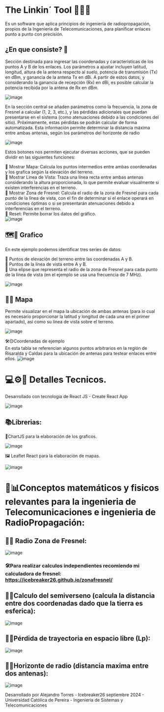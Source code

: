 # The Linkin´ Tool 📡📡📡

Es un software que aplica principios de ingeniería de radiopropagación, propios de la Ingeniería de Telecomunicaciones, para planificar enlaces punto a punto con precisión.

## ¿En que consiste? 🔻

Sección destinada para ingresar las coordenadas y características de los puntos A y B de los enlaces. Los parámetros a ajustar incluyen latitud, longitud, altura de la antena respecto al suelo, potencia de transmisión (Tx) en dBm, y ganancia de la antena Tx en dBi. A partir de estos datos, y considerando la ganancia de recepción (Rx) en dBi, es posible calcular la potencia recibida por la antena de Rx en dBm.

![image](https://github.com/user-attachments/assets/f818c37c-87bc-43c8-8cda-be3e1f6d6057)

En la sección central se añaden parámetros como la frecuencia, la zona de Fresnel a calcular (1, 2, 3, etc.), y las pérdidas adicionales que puedan presentarse en el sistema (como atenuaciones debido a las condiciones del sitio). Próximamente, estas pérdidas se podrán calcular de forma automatizada. Esta información permite determinar la distancia máxima entre ambas antenas, según los parámetros del horizonte de radio

![image](https://github.com/user-attachments/assets/d945b7cd-469f-4d8c-9f0f-a45a363cac70)

Estos botones nos permiten ejecutar diversas acciones, que se pueden dividir en las siguientes funciones: <br>

📌 Mostrar Mapa: Calcula los puntos intermedios entre ambas coordenadas y los grafica según la elevación del terreno. <br>
📌 Mostrar Línea de Vista: Traza una línea recta entre ambas antenas considerando la altura proporcionada, lo que permite evaluar visualmente si existen interferencias en el terreno.<br>
📌 Mostrar Zona de Fresnel: Calcula el radio de la zona de Fresnel para cada punto de la línea de vista, con el fin de determinar si el enlace operará en condiciones óptimas o si se presentarán atenuaciones debido a interferencias en el terreno.<br>
📌 Reset: Permite borrar los datos del gráfico.<br>
![image](https://github.com/user-attachments/assets/603b2b8a-6c23-482e-b455-a9a41a1253f7)

## 🗺📍 Grafico <br>

En este ejemplo podemos identificar tres series de datos:

🔹 Puntos de elevación del terreno entre las coordenadas A y B. <br>
🔹 Puntos de la línea de vista entre A y B. <br>
🔹 Una elipse que representa el radio de la zona de Fresnel para cada punto de la línea de vista (en el ejemplo se usa una frecuencia de 7 MHz). <br>

![image](https://github.com/user-attachments/assets/b5ae9d5b-8a43-4490-b873-422063726cff)

## 🎯🔰 Mapa <br>
Permite visualizar en el mapa la ubicación de ambas antenas (para lo cual es necesario proporcionar la latitud y longitud de cada una en el primer apartado), así como su línea de vista sobre el terreno.

![image](https://github.com/user-attachments/assets/e7550033-401a-4761-868d-62a3d910e3a1)

🛠🟡Coordenadas de ejemplo<br>
En esta tabla se referencian algunos puntos arbitrarios en la región de Risaralda y Caldas para la ubicación de antenas para testear enlaces entre ellos.
![image](https://github.com/user-attachments/assets/43139af3-7574-471b-8302-72e6f5ceaa08)

# 💻⚙📡 Detalles Tecnicos.<br>

Desarrollado con tecnologia de React JS - Create React App

![image](https://github.com/user-attachments/assets/782b6b1c-8aab-4526-83a9-33dfcb4608bc)

## 📚Librerias: 

🎴ChartJS para la elaboración de los graficos.

![image](https://github.com/user-attachments/assets/7058463e-fa92-4292-bdc9-e38ce8225c35)

🖼 Leaflet React para la elaboración de mapas.

![image](https://github.com/user-attachments/assets/e56d14b6-bfee-4e62-a472-58ca3f50e2d4)

# 📓📊Conceptos matemáticos y fisicos relevantes para la ingenieria de Telecomunicaciones e ingenieria de RadioPropagación: 

## 🏴‍☠️ Radio Zona de Fresnel:

![image](https://github.com/user-attachments/assets/67ec6f5b-c9ba-4a85-b16a-e5834818e8df)

### 🛠Para realizar calculos independientes recomiendo mi calculadora de fresnel: https://icebreaker26.github.io/zonafresnel/

## 🏴‍☠️Calculo del semiverseno (calcula la distancia entre dos coordenadas dado que la tierra es esferica):

![image](https://github.com/user-attachments/assets/9359928f-1802-41d7-b485-904ab30381af)

## 🏴‍☠️Pérdida de trayectoria en espacio libre (Lp):

![image](https://github.com/user-attachments/assets/1dc5e2a9-32d6-457d-a87b-d8ac773bfeb7)

## 🏴‍☠️Horizonte de radio (distancia maxima entre dos antenas):

![image](https://github.com/user-attachments/assets/05a5e2ae-2e1f-4593-829a-f4434b45ad9b)


Desarrollado por Alejandro Torres - Icebreaker26 septiembre 2024 - Universidad Católica de Pereira - Ingenieria de Sistemas y Telecomunicaciones







